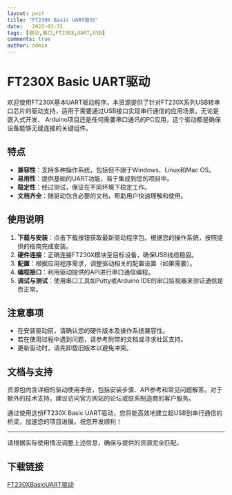```yaml
---
layout: post
title: "FT230X Basic UART驱动"
date:   2022-03-31
tags: [驱动,串口,FT230X,UART,USB]
comments: true
author: admin
---
```

# FT230X Basic UART驱动

欢迎使用FT230X基本UART驱动程序。本资源提供了针对FT230X系列USB转串口芯片的驱动支持，适用于需要通过USB接口实现串行通信的应用场景。无论是嵌入式开发、 Arduino项目还是任何需要串口通讯的PC应用，这个驱动都是确保设备能够无缝连接的关键组件。

## 特点
- **兼容性**：支持多种操作系统，包括但不限于Windows、Linux和Mac OS。
- **易用性**：提供基础的UART功能，易于集成到您的项目中。
- **稳定性**：经过测试，保证在不同环境下稳定工作。
- **文档齐全**：随驱动包含必要的文档，帮助用户快速理解和使用。

## 使用说明
1. **下载与安装**：点击下载按钮获取最新驱动程序包。根据您的操作系统，按照提供的指南完成安装。
2. **硬件连接**：正确连接FT230X模块至目标设备，确保USB线缆稳固。
3. **配置**：根据应用程序需求，调整驱动相关的配置设置（如果需要）。
4. **编程接口**：利用驱动提供的API进行串口通信编程。
5. **调试与测试**：使用串口工具如Putty或Arduino IDE的串口监视器来验证通信是否正常。

## 注意事项
- 在安装驱动前，请确认您的硬件版本及操作系统兼容性。
- 若在使用过程中遇到问题，请参考附带的文档或寻求社区支持。
- 更新驱动时，请先卸载旧版本以避免冲突。

## 文档与支持
资源包内含详细的驱动使用手册，包括安装步骤、API参考和常见问题解答。对于额外的技术支持，建议访问官方网站的论坛或联系制造商的客户服务。

通过使用这份FT230X Basic UART驱动，您将能高效地建立起USB到串行通信的桥梁，加速您的项目进展。祝您开发顺利！

---

请根据实际使用情况调整上述信息，确保与提供的资源完全匹配。

## 下载链接

[FT230XBasicUART驱动](https://pan.quark.cn/s/673291b2c243)